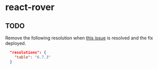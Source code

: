 # react-rover

## TODO

Remove the following resolution when [this issue](https://github.com/gajus/table/issues/198) is resolved and the fix deployed.

```json
  "resolutions": {
    "table": "6.7.3"
  }
```
